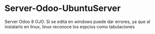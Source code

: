 # Server-Odoo-UbuntuServer
Server Odoo 8
OJO.
Si se edita en windows puede dar errores, ya que al instalarlo en linux, linux reconoce los espcios como tabulaciones
